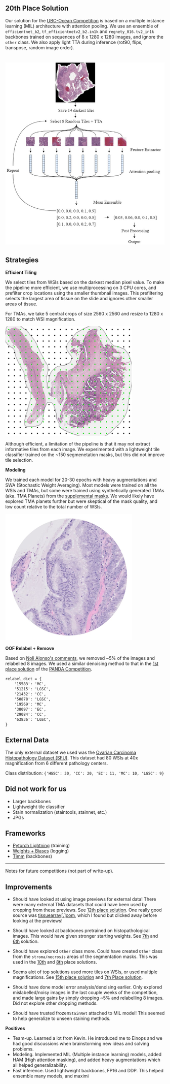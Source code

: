
## 20th Place Solution

Our solution for the [UBC-Ocean Competition](https://www.kaggle.com/competitions/UBC-OCEAN) is based on a multiple instance learning (MIL) architecture with attention pooling. We use an ensemble of `efficientnet_b2`, `tf_efficientnetv2_b2.in1k` and `regnety_016.tv2_in1k` backbones trained on sequences of 8 x 1280 x 1280 images, and ignore the `other` class. We also apply light TTA during inference (rot90, flips, transpose, random image order).

<h1 align="center">
<img src="./imgs/architecture.jpg" alt="Model Architecture" width="800">
</h1>

## Strategies

**Efficient Tiling**

We select tiles from WSIs based on the darkest median pixel value. To make the pipeline more efficient, we use multiprocessing on 3 CPU cores, and prefilter crop locations using the smaller thumbnail images. This prefiltering selects the largest area of tissue on the slide and ignores other smaller areas of tissue.

For TMAs, we take 5 central crops of size 2560 x 2560 and resize to 1280 x 1280 to match WSI magnification. 

<img src="./imgs/smart_cropper.jpg" alt="Efficient Tiling Img" width="400">

Although efficient, a limitation of the pipeline is that it may not extract informative tiles from each image. We experimented with a lightweight tile classifier trained on the ~150 segmenetation masks, but this did not improve tile selection.

**Modeling**

We trained each model for 20-30 epochs with heavy augmentations and SWA (Stochastic Weight Averaging). Most models were trained on all the WSIs and TMAs, but some were trained using synthetically generated TMAs (aka. TMA Planets) from the [supplemental masks](https://www.kaggle.com/datasets/sohier/ubc-ovarian-cancer-competition-supplemental-masks). We would likely have explored TMA planets further but were skeptical of the mask quality, and low count relative to the total number of WSIs.

<img src="./imgs/tma_planet.jpg" alt="TMA Planet" width="400">

**OOF Relabel + Remove**

Based on [Noli Alonso's comments](https://www.kaggle.com/competitions/UBC-OCEAN/discussion/445804#2559062), we removed ~5% of the images and relabelled 8 images. We used a similar denoising method to that in the [1st place solution](https://www.kaggle.com/competitions/prostate-cancer-grade-assessment/discussion/169143) of the [PANDA Competition](https://www.kaggle.com/competitions/prostate-cancer-grade-assessment/overview).

```
relabel_dict = {
    '15583': 'MC',
    '51215': 'LGSC', 
    '21432': 'CC',
    '50878': 'LGSC',
    '19569': 'MC',
    '38097': 'EC',
    '29084': 'CC',
    '63836': 'LGSC',
}
```

## External Data

The only external dataset we used was the [Ovarian Carcinoma Histopathology Dataset (SFU)](https://www.medicalimageanalysis.com/data/ovarian-carcinomas-histopathology-dataset). This dataset had 80 WSIs at 40x magnification from 6 different pathology centers.

Class distribution: `{'HGSC': 30, 'CC': 20, 'EC': 11, 'MC': 10, 'LGSC': 9}`

## Did not work for us

- Larger backbones
- Lightweight tile classifier
- Stain normalization (staintools, stainnet, etc.)
- JPGs

## Frameworks

- [Pytorch Lightning](https://lightning.ai/docs/pytorch/stable/) (training)
- [Weights + Biases](https://wandb.ai/site) (logging)
- [Timm](https://huggingface.co/timm) (backbones)


---

Notes for future competitions (not part of write-up).

## Improvements

- Should have looked at using image previews for external data! There were many external TMA datasets that could have been used by cropping from these previews. See [12th place solution](https://www.kaggle.com/competitions/UBC-OCEAN/discussion/465455). One really good source was [tissuearray\[.\]com](https://www.tissuearray.com/tissue-arrays/Ovary), which I found but clicked away before looking at the previews!

- Should have looked at backbones pretrained on histopathological images. This would have given stronger starting weights. See [7th](https://www.kaggle.com/competitions/UBC-OCEAN/discussion/465697) and [6th](https://www.kaggle.com/competitions/UBC-OCEAN/discussion/465379) solution.

- Should have explored `Other` class more. Could have created `Other` class from the `stroma/necrosis` areas of the segmentation masks. This was used in the [10th](https://www.kaggle.com/competitions/UBC-OCEAN/discussion/465415) and [8th](https://www.kaggle.com/competitions/UBC-OCEAN/discussion/465382) place solutions.

- Seems alot of top solutions used more tiles on WSIs, or used multiple magnifications. See [15th place solution](https://www.kaggle.com/competitions/UBC-OCEAN/discussion/465358) and [7th Place solution](https://www.kaggle.com/competitions/UBC-OCEAN/discussion/465697).

- Should have done model error analysis/denoising earlier. Only explored mislabelled/noisy images in the last couple weeks of the competition, and made large gains by simply dropping ~5% and relabelling 8 images. Did not explore other dropping methods.

- Should have trusted frozen`StainNet` attached to MIL model! This seemed to help generalize to unseen staining methods.

**Positives**

- Team-up. Learned a lot from Kevin. He introduced me to Einops and we had good discussions when brainstorming new ideas and solving problems.
- Modeling. Implemented MIL (Multiple instance learning) models, added HAM (High attention masking), and added heavy augmentations which all helped generalizability.
- Fast inference. Used lightweight backbones, FP16 and DDP. This helped ensemble many models, and maximi
